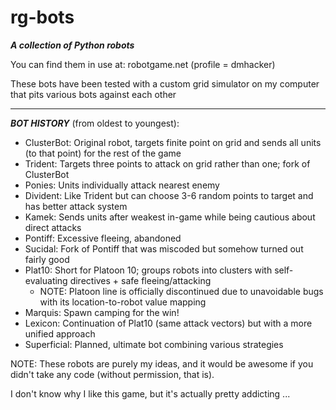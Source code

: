 rg-bots
=======

***A collection of Python robots***

You can find them in use at: robotgame.net (profile = dmhacker)

These bots have been tested with a custom grid simulator on my computer that pits various bots against each other

--------------------------------------------------------------------------------------------------------------------------

___BOT HISTORY___ (from oldest to youngest):

  - ClusterBot: Original robot, targets finite point on grid and sends all units (to that point) for the rest of the game
  - Trident: Targets three points to attack on grid rather than one; fork of ClusterBot
  - Ponies: Units individually attack nearest enemy
  - Divident: Like Trident but can choose 3-6 random points to target and has better attack system
  - Kamek: Sends units after weakest in-game while being cautious about direct attacks
  - Pontiff: Excessive fleeing, abandoned
  - Sucidal: Fork of Pontiff that was miscoded but somehow turned out fairly good
  - Plat10: Short for Platoon 10; groups robots into clusters with self-evaluating directives + safe fleeing/attacking
    - NOTE: Platoon line is officially discontinued due to unavoidable bugs with its location-to-robot value mapping
  - Marquis: Spawn camping for the win!
  - Lexicon: Continuation of Plat10 (same attack vectors) but with a more unified approach
  - Superficial: Planned, ultimate bot combining various strategies

NOTE: These robots are purely my ideas, and it would be awesome if you didn't take any code (without permission, that is).

I don't know why I like this game, but it's actually pretty addicting ...
